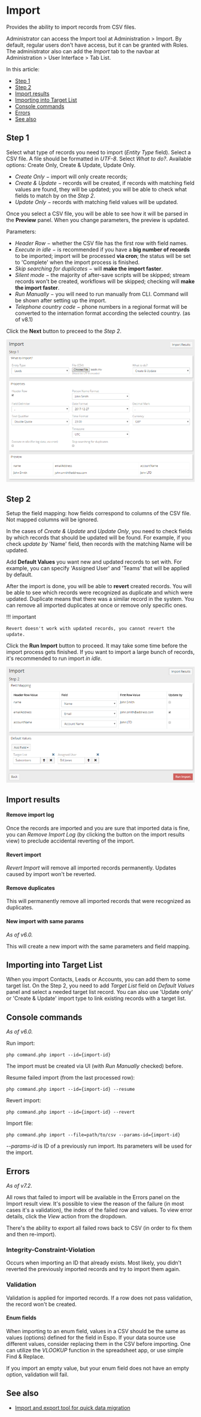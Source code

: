 # Import

Provides the ability to import records from CSV files.

Administrator can access the Import tool at Administration > Import. By default, regular users don't have access, but it can be granted with Roles. The administrator also can add the *Import* tab to the navbar at Administration > User Interface > Tab List.

In this article:

* [Step 1](#step-1)
* [Step 2](#step-2)
* [Import results](#import-results)
* [Importing into Target List](#importing-into-target-list)
* [Console commands](#console-commands)
* [Errors](#errors)
* [See also](#see-also)

## Step 1

Select what type of records you need to import (*Entity Type* field).
Select a CSV file. A file should be formatted in *UTF-8*.
Select *What to do?*. Available options: Create Only, Create & Update, Update Only.

* *Create Only* − import will only create records;
* *Create & Update* − records will be created, if records with matching field values are found, they will be updated; you will be able to check what fields to match by on the _Step 2_.
* *Update Only* − records with matching field values will be updated.

Once you select a CSV file, you will be able to see how it will be parsed in the **Preview** panel. When you change parameters, the preview is updated.

Parameters:

* *Header Row* − whether the CSV file has the first row with field names.
* *Execute in idle* − is recommended if you have a **big number of records** to be imported; import will be processed **via cron**; the status will be set to 'Complete' when the import process is finished.
* *Skip searching for duplicates* − will **make the import faster**.
* *Silent mode* − the majority of after-save scripts will be skipped; stream records won't be created, workflows will be skipped; checking will **make the import faster**.
* *Run Manually* − you will need to run manually from CLI. Command will be shown after setting up the import.
* *Telephone country code* − phone numbers in a regional format will be converted to the internation format according the selected country. (as of v8.1)

Click the **Next** button to preceed to the _Step 2_.

![1](https://raw.githubusercontent.com/espocrm/documentation/master/docs/_static/images/administration/import/step-1.png)

## Step 2

Setup the field mapping: how fields correspond to columns of the CSV file. Not mapped columns will be ignored.

In the cases of *Create & Update* and *Update Only*, you need to check fields by which records that should be updated will be found. For example, if you check *update by* 'Name' field, then records with the matching Name will be updated.

Add **Default Values** you want new and updated records to set with. For example, you can specify 'Assigned User' and 'Teams' that will be applied by default.

After the import is done, you will be able to **revert** created records. You will be able to see which records were recognized as duplicate and which were updated. Duplicate means that there was a similar record in the system. You can remove all imported duplicates at once or remove only specific ones.

!!! important

    Revert doesn't work with updated records, you cannot revert the update.

Click the **Run Import** button to proceed. It may take some time before the import process gets finished. If you want to import a large bunch of records, it's recommended to run import *in idle*.

![2](https://raw.githubusercontent.com/espocrm/documentation/master/docs/_static/images/administration/import/step-2.png)

## Import results

#### Remove import log

Once the records are imported and you are sure that imported data is fine, you can *Remove Import Log* (by clicking the button on the import results view) to preclude accidental reverting of the import.

#### Revert import

*Revert Import* will remove all imported records permanently. Updates caused by import won't be reverted.

#### Remove duplicates

This will permanently remove all imported records that were recognized as duplicates.

#### New import with same params

*As of v6.0.*

This will create a new import with the same parameters and field mapping.

## Importing into Target List

When you import Contacts, Leads or Accounts, you can add them to some target list. On the Step 2, you need to add *Target List* field on *Default Values* panel and select a needed target list record. You can also use 'Update only' or 'Create & Update' import type to link existing records with a target list.

## Console commands

*As of v6.0.*

Run import:

```
php command.php import --id={import-id}
```

The import must be created via UI (with *Run Manually* checked) before.

Resume failed import (from the last processed row):

```
php command.php import --id={import-id} --resume
```

Revert import:

```
php command.php import --id={import-id} --revert
```

Import file:

```
php command.php import --file=path/to/csv --params-id={import-id}
```

*--params-id* is ID of a previously run import. Its parameters will be used for the import.

## Errors

*As of v7.2.*

All rows that failed to import will be available in the Errors panel on the Import result view. It's possible to view the reason of the failure (in most cases it's a validation), the index of the failed row and values. To view error details, click the *View* action from the dropdown.

There's the ability to export all failed rows back to CSV (in order to fix them and then re-import).

### Integrity-Constraint-Violation

Occurs when importing an ID that already exists. Most likely, you didn't reverted the previously imported records and try to import them again.

### Validation

Validation is applied for imported records. If a row does not pass validation, the record won't be created.

#### Enum fields

When importing to an enum field, values in a CSV should be the same as values (options) defined for the field in Espo. If your data source use different values, consider replacing them in the CSV before importing. One can utilize the *VLOOKUP* function in the spreadsheet app, or use simple Find & Replace.

If you import an empty value, but your enum field does not have an empty option, validation will fail.

## See also

* [Import and export tool for quick data migration](https://www.espocrm.com/tips/import-export/)
